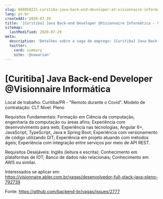 ```yaml
---
slug: 668050221-curitiba-java-back-end-developer-at-visionnaire-informatica
lang: pt-br
createdAt: 2020-07-29
title: '[Curitiba] Java Back-end Developer @Visionnaire Informática - Vaga de Emprego'
sitemap:
  lastModified: 2020-07-29
meta:
  description: 'Detalhes sobre a vaga de emprego: [Curitiba] Java Back-end Developer @Visionnaire Informática'
  twitter:
    card: summary
    site: '@nawarian'
---
```


# [Curitiba] Java Back-end Developer @Visionnaire Informática

Local de trabalho: Curitiba/PR - "Remoto durante o Covid".
Modelo de contratação: CLT
Nível: Pleno
 
Requisitos Fundamentais:
Formação em Ciência da computação, engenharia da computação ou áreas afins;
Experiência com desenvolvimento para web;
Experiência nas tecnologias, Angular 6+, JavaScript, TypeScript, Java e Spring Boot;
Experiência com versionamento de código utilizando GIT;
Experiência em projeto atuando com métodos ágeis;
Experiência com integração entre serviços por meio de API REST.

Requisitos Desejáveis:
Inglês (leitura e escrita);
Conhecimento em plataformas de IOT;
Banco de dados não relacionais;
Conhecimento em AWS ou similar.

Interessados se aplicar em: https://visionnaire.abler.com.br/vagas/desenvolvedor-full-stack-java-pleno-792739


Fonte: https://github.com/backend-br/vagas/issues/2777